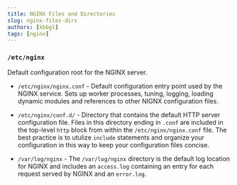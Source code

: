 ```yaml
---
title: NGINX Files and Directories
slug: nginx-files-dirs
authors: [kbbgl]
tags: [nginx]
---
```


###  `/etc/nginx`

Default configuration root for the NGINX server.

* `/etc/nginx/nginx.conf` - Default configuration entry point used by the NGINX service. Sets up worker processes, tuning, logging, loading dynamic modules and references to other NIGNX configuration files.

* `/etc/nginx/conf.d/` - Directory that contains the default HTTP server configuration file. Files in this directory ending in `.conf` are included in the top-level `http` block from within the `/etc/nginx/nginx.conf` file. The best practice is to utulize `include` statements and organize your configuration in this way to keep your configuration files concise.

* `/var/log/nginx` - The `/var/log/nginx` directory is the default log location for NGINX and includes an `access.log` containing an entry for each request served by NGINX and an `error.log`.

